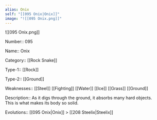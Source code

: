 ```yaml
---
alias: Onix
self: "[[095 Onix|Onix]]"
image: "![[095 Onix.png]]"
---
```


![[095 Onix.png]]


Number:: 095

Name:: Onix

Category:: [[Rock Snake]]

Type-1:: [[Rock]]

Type-2:: [[Ground]]

Weaknesses:: [[Steel]] [[Fighting]] [[Water]] [[Ice]] [[Grass]] [[Ground]]

Description:: As it digs through the ground, it absorbs many hard objects. This is what makes its body so solid.

Evolutions:: [[095 Onix|Onix]] > [[208 Steelix|Steelix]]

